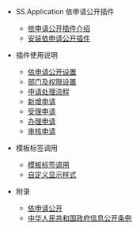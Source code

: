 - SS.Application 依申请公开插件

  - [依申请公开插件介绍](readme.md)
  - [安装依申请公开插件](install.md)

- 插件使用说明

  - [依申请公开设置](settings.md)
  - [部门及权限设置](departments.md)
  - [申请处理流程](flow.md)
  - [新增申请](add.md)
  - [受理申请](accept.md)
  - [办理申请](reply.md)
  - [审核申请](check.md)

- 模板标签调用

  - [模板标签调用](templates.md)
  - [自定义显示样式](templatesEdit.md)

- 附录

  - [依申请公开](summary.md)
  - [中华人民共和国政府信息公开条例](law.md)
